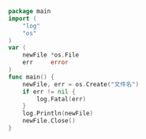 <!--
 * @Description: 
 * @Version: 1.0
 * @Author: DaLao
 * @Email: dalao_li@163.com
 * @Date: 2021-11-18 23:57:41
 * @LastEditors: DaLao
 * @LastEditTime: 2021-11-18 23:57:42
-->

```go
package main
import (
    "log"
    "os"
)
var (
    newFile *os.File
    err     error
)
func main() {
    newFile, err = os.Create("文件名")
    if err != nil {
        log.Fatal(err)
    }
    log.Println(newFile)
    newFile.Close()
}
```
